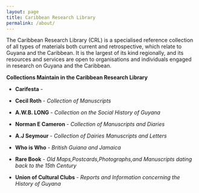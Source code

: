 ```yaml
---
layout: page
title: Caribbean Research Library
permalink: /about/
---
```


The Caribbean Research Library (CRL) is a specialised reference collection of all types of materials both current and retrospective, which relate to Guyana and the Caribbean. It is the largest of its kind regionally, and its resources and services are open to organisations and individuals engaged in research on Guyana and the Caribbean.


**Collections Maintain in the Caribbean Research Library**

* **Carifesta** - 
  
* **Cecil Roth** - *Collection of Manuscripts*  

* **A.W.B. LONG** - *Collection on the Social History of Guyana*

* **Norman E Cameron** - *Collection of Manuscripts and Diaries*

* **A.J Seymour** - *Collection of Dairies Manuscripts and Letters*

* **Who is Who** - *British Guiana and Jamaica*
  
* **Rare Book** - *Old Maps,Postcards,Photographs,and Manuscripts dating back to the 15th Century*

* **Union of Cultural Clubs** - *Reports and Information concerning the History of Guyana*






